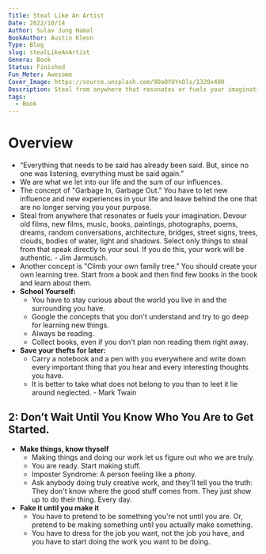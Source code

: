 ```yaml
---
Title: Steal Like An Artist
Date: 2022/10/14
Author: Sulav Jung Hamal
BookAuthor: Austin Kleon
Type: Blog
slug: stealLikeAnArtist
Genera: Book
Status: Finished
Fun_Meter: Awesome
Cover_Image: https://source.unsplash.com/9DaOYUYnOls/1320x400
Description: Steal from anywhere that resonates or fuels your imagination. Devour old films, new films, music, books, paintings, photographs, poems, dreams, random conversations, architecture, bridges, street signs, trees, clouds, bodies of water, light and shadows. Select only things to steal from that speak directly to your soul. If you do this, your work will be authentic. - Jim Jarmusch.
tags:
  - Book
---
```



# Overview

- “Everything that needs to be said has already been said. But, since no one was listening, everything must be said again.”
- We are what we let into our life and the sum of our influences. 
- The concept of "Garbage In, Garbage Out." You have to let new influence and new experiences in your life and leave behind the one that are no longer serving you your purpose. 
- Steal from anywhere that resonates or fuels your imagination. Devour old films, new films, music, books, paintings, photographs, poems, dreams, random conversations, architecture, bridges, street signs, trees, clouds, bodies of water, light and shadows. Select only things to steal from that speak directly to your soul. If you do this, your work will be authentic. - Jim Jarmusch. 
- Another concept is "Climb your own family tree." You should create your own learning tree. Start from a book and then find few books in the book and learn about them. 
- **School Yourself:** 
	- You have to stay curious about the world you live in and the surrounding you have. 
	- Google the concepts that you don't understand and try to go deep for learning new things. 
	- Always be reading. 
	- Collect books, even if you don't plan non reading them right away. 
- **Save your thefts for later:**
	- Carry a notebook and a pen with you everywhere and write down every important thing that you hear and every interesting thoughts you have. 
	- It is better to take what does not belong to you than to leet it lie around neglected. - Mark Twain

## 2: Don’t Wait Until You Know Who You Are to Get Started. 
 - **Make things, know thyself**
	 - Making things and doing our work let us figure out who we are truly. 
	 - You are ready. Start making stuff. 
	 - Imposter Syndrome: A person feeling like a phony. 
	 - Ask anybody doing truly creative work, and they'll tell you the truth: They don't know where the good stuff comes from. They just show up to do their thing. Every day. 
 - **Fake it until you make it**
	 - You have to pretend to be something you're not until you are. Or, pretend to be making something until you actually make something. 
	 - You have to dress for the job you want, not the job you have, and you have to start doing the work you want to be doing. 

<!-- 3: Write The Book You Want to Read. 4: Use Your Hands. 5: Side Projects and Hobbies are Important. 6: The Secret: Do Good Work and Share It with People. 7: Geography is No Longer Our Master. 8: Be Nice (The World is a Small Town.) 9: Be Boring (It’s The Only Way to Get Work Done.) 10: Creativity is Subtraction

Kleon, Austin. Steal Like an Artist (Austin Kleon) (pp. iv-v). Workman Publishing Company. Kindle Edition.  -->

